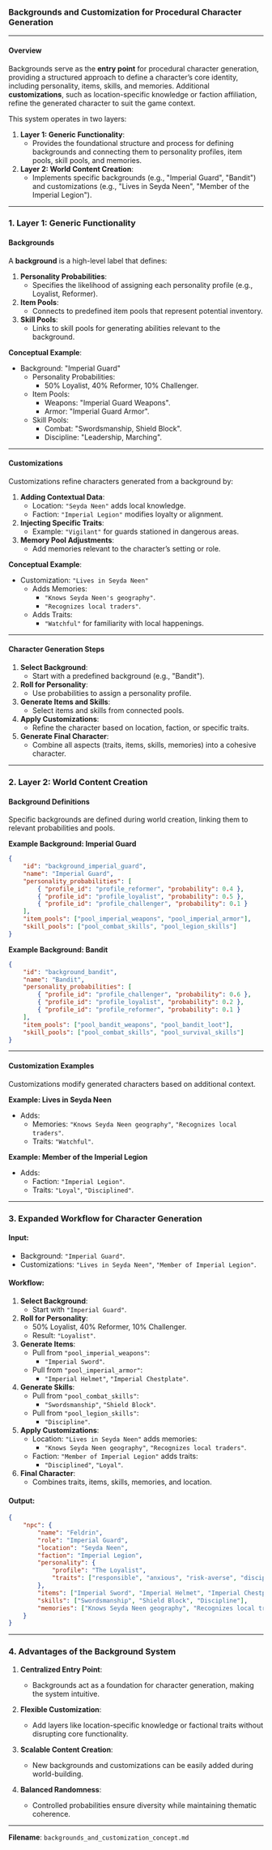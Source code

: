 ### **Backgrounds and Customization for Procedural Character Generation**

---

#### **Overview**

Backgrounds serve as the **entry point** for procedural character generation, providing a structured approach to define a character’s core identity, including personality, items, skills, and memories. Additional **customizations**, such as location-specific knowledge or faction affiliation, refine the generated character to suit the game context.

This system operates in two layers:
1. **Layer 1: Generic Functionality**:
   - Provides the foundational structure and process for defining backgrounds and connecting them to personality profiles, item pools, skill pools, and memories.
2. **Layer 2: World Content Creation**:
   - Implements specific backgrounds (e.g., "Imperial Guard", "Bandit") and customizations (e.g., "Lives in Seyda Neen", "Member of the Imperial Legion").

---

### **1. Layer 1: Generic Functionality**

#### **Backgrounds**

A **background** is a high-level label that defines:
1. **Personality Probabilities**:
   - Specifies the likelihood of assigning each personality profile (e.g., Loyalist, Reformer).
2. **Item Pools**:
   - Connects to predefined item pools that represent potential inventory.
3. **Skill Pools**:
   - Links to skill pools for generating abilities relevant to the background.

**Conceptual Example**:
- Background: "Imperial Guard"
  - Personality Probabilities:
    - 50% Loyalist, 40% Reformer, 10% Challenger.
  - Item Pools:
    - Weapons: "Imperial Guard Weapons".
    - Armor: "Imperial Guard Armor".
  - Skill Pools:
    - Combat: "Swordsmanship, Shield Block".
    - Discipline: "Leadership, Marching".

---

#### **Customizations**

Customizations refine characters generated from a background by:
1. **Adding Contextual Data**:
   - Location: `"Seyda Neen"` adds local knowledge.
   - Faction: `"Imperial Legion"` modifies loyalty or alignment.
2. **Injecting Specific Traits**:
   - Example: `"Vigilant"` for guards stationed in dangerous areas.
3. **Memory Pool Adjustments**:
   - Add memories relevant to the character’s setting or role.

**Conceptual Example**:
- Customization: `"Lives in Seyda Neen"`
  - Adds Memories:
    - `"Knows Seyda Neen's geography"`.
    - `"Recognizes local traders"`.
  - Adds Traits:
    - `"Watchful"` for familiarity with local happenings.

---

#### **Character Generation Steps**

1. **Select Background**:
   - Start with a predefined background (e.g., "Bandit").
2. **Roll for Personality**:
   - Use probabilities to assign a personality profile.
3. **Generate Items and Skills**:
   - Select items and skills from connected pools.
4. **Apply Customizations**:
   - Refine the character based on location, faction, or specific traits.
5. **Generate Final Character**:
   - Combine all aspects (traits, items, skills, memories) into a cohesive character.

---

### **2. Layer 2: World Content Creation**

#### **Background Definitions**

Specific backgrounds are defined during world creation, linking them to relevant probabilities and pools.

**Example Background: Imperial Guard**
```json
{
    "id": "background_imperial_guard",
    "name": "Imperial Guard",
    "personality_probabilities": [
        { "profile_id": "profile_reformer", "probability": 0.4 },
        { "profile_id": "profile_loyalist", "probability": 0.5 },
        { "profile_id": "profile_challenger", "probability": 0.1 }
    ],
    "item_pools": ["pool_imperial_weapons", "pool_imperial_armor"],
    "skill_pools": ["pool_combat_skills", "pool_legion_skills"]
}
```

**Example Background: Bandit**
```json
{
    "id": "background_bandit",
    "name": "Bandit",
    "personality_probabilities": [
        { "profile_id": "profile_challenger", "probability": 0.6 },
        { "profile_id": "profile_loyalist", "probability": 0.2 },
        { "profile_id": "profile_reformer", "probability": 0.1 }
    ],
    "item_pools": ["pool_bandit_weapons", "pool_bandit_loot"],
    "skill_pools": ["pool_combat_skills", "pool_survival_skills"]
}
```

---

#### **Customization Examples**

Customizations modify generated characters based on additional context.

**Example: Lives in Seyda Neen**
- Adds:
  - Memories: `"Knows Seyda Neen geography"`, `"Recognizes local traders"`.
  - Traits: `"Watchful"`.

**Example: Member of the Imperial Legion**
- Adds:
  - Faction: `"Imperial Legion"`.
  - Traits: `"Loyal"`, `"Disciplined"`.

---

### **3. Expanded Workflow for Character Generation**

#### Input:
- Background: `"Imperial Guard"`.
- Customizations: `"Lives in Seyda Neen"`, `"Member of Imperial Legion"`.

#### Workflow:
1. **Select Background**:
   - Start with `"Imperial Guard"`.
2. **Roll for Personality**:
   - 50% Loyalist, 40% Reformer, 10% Challenger.
   - Result: `"Loyalist"`.
3. **Generate Items**:
   - Pull from `"pool_imperial_weapons"`:
     - `"Imperial Sword"`.
   - Pull from `"pool_imperial_armor"`:
     - `"Imperial Helmet"`, `"Imperial Chestplate"`.
4. **Generate Skills**:
   - Pull from `"pool_combat_skills"`:
     - `"Swordsmanship"`, `"Shield Block"`.
   - Pull from `"pool_legion_skills"`:
     - `"Discipline"`.
5. **Apply Customizations**:
   - Location: `"Lives in Seyda Neen"` adds memories:
     - `"Knows Seyda Neen geography"`, `"Recognizes local traders"`.
   - Faction: `"Member of Imperial Legion"` adds traits:
     - `"Disciplined"`, `"Loyal"`.
6. **Final Character**:
   - Combines traits, items, skills, memories, and location.

#### Output:
```json
{
    "npc": {
        "name": "Feldrin",
        "role": "Imperial Guard",
        "location": "Seyda Neen",
        "faction": "Imperial Legion",
        "personality": {
            "profile": "The Loyalist",
            "traits": ["responsible", "anxious", "risk-averse", "disciplined", "loyal"]
        },
        "items": ["Imperial Sword", "Imperial Helmet", "Imperial Chestplate"],
        "skills": ["Swordsmanship", "Shield Block", "Discipline"],
        "memories": ["Knows Seyda Neen geography", "Recognizes local traders"]
    }
}
```

---

### **4. Advantages of the Background System**

1. **Centralized Entry Point**:
   - Backgrounds act as a foundation for character generation, making the system intuitive.

2. **Flexible Customization**:
   - Add layers like location-specific knowledge or factional traits without disrupting core functionality.

3. **Scalable Content Creation**:
   - New backgrounds and customizations can be easily added during world-building.

4. **Balanced Randomness**:
   - Controlled probabilities ensure diversity while maintaining thematic coherence.

---

**Filename**: `backgrounds_and_customization_concept.md`